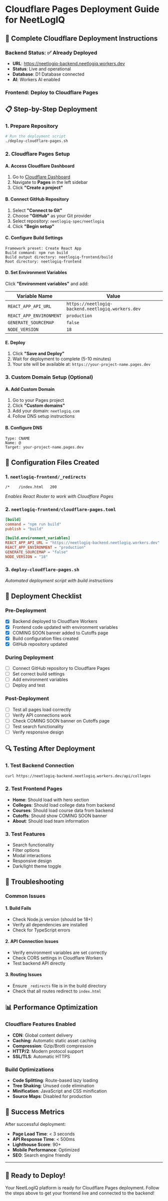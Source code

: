 # Cloudflare Pages Deployment Guide for NeetLogIQ

## 🚀 **Complete Cloudflare Deployment Instructions**

### **Backend Status: ✅ Already Deployed**
- **URL**: https://neetlogiq-backend.neetlogiq.workers.dev
- **Status**: Live and operational
- **Database**: D1 Database connected
- **AI**: Workers AI enabled

### **Frontend: Deploy to Cloudflare Pages**

## 📋 **Step-by-Step Deployment**

### **1. Prepare Repository**
```bash
# Run the deployment script
./deploy-cloudflare-pages.sh
```

### **2. Cloudflare Pages Setup**

#### **A. Access Cloudflare Dashboard**
1. Go to [Cloudflare Dashboard](https://dash.cloudflare.com)
2. Navigate to **Pages** in the left sidebar
3. Click **"Create a project"**

#### **B. Connect GitHub Repository**
1. Select **"Connect to Git"**
2. Choose **"GitHub"** as your Git provider
3. Select repository: `neetlogiq-spec/neetlogiq`
4. Click **"Begin setup"**

#### **C. Configure Build Settings**
```
Framework preset: Create React App
Build command: npm run build
Build output directory: neetlogiq-frontend/build
Root directory: neetlogiq-frontend
```

#### **D. Set Environment Variables**
Click **"Environment variables"** and add:

| Variable Name | Value |
|---------------|-------|
| `REACT_APP_API_URL` | `https://neetlogiq-backend.neetlogiq.workers.dev` |
| `REACT_APP_ENVIRONMENT` | `production` |
| `GENERATE_SOURCEMAP` | `false` |
| `NODE_VERSION` | `18` |

#### **E. Deploy**
1. Click **"Save and Deploy"**
2. Wait for deployment to complete (5-10 minutes)
3. Your site will be available at: `https://your-project-name.pages.dev`

### **3. Custom Domain Setup (Optional)**

#### **A. Add Custom Domain**
1. Go to your Pages project
2. Click **"Custom domains"**
3. Add your domain: `neetlogiq.com`
4. Follow DNS setup instructions

#### **B. Configure DNS**
```
Type: CNAME
Name: @
Target: your-project-name.pages.dev
```

## 🔧 **Configuration Files Created**

### **1. `neetlogiq-frontend/_redirects`**
```
/*    /index.html   200
```
*Enables React Router to work with Cloudflare Pages*

### **2. `neetlogiq-frontend/cloudflare-pages.toml`**
```toml
[build]
command = "npm run build"
publish = "build"

[build.environment_variables]
REACT_APP_API_URL = "https://neetlogiq-backend.neetlogiq.workers.dev"
REACT_APP_ENVIRONMENT = "production"
GENERATE_SOURCEMAP = "false"
NODE_VERSION = "18"
```

### **3. `deploy-cloudflare-pages.sh`**
*Automated deployment script with build instructions*

## 🎯 **Deployment Checklist**

### **Pre-Deployment**
- [x] Backend deployed to Cloudflare Workers
- [x] Frontend code updated with environment variables
- [x] COMING SOON banner added to Cutoffs page
- [x] Build configuration files created
- [x] GitHub repository updated

### **During Deployment**
- [ ] Connect GitHub repository to Cloudflare Pages
- [ ] Set correct build settings
- [ ] Add environment variables
- [ ] Deploy and test

### **Post-Deployment**
- [ ] Test all pages load correctly
- [ ] Verify API connections work
- [ ] Check COMING SOON banner on Cutoffs page
- [ ] Test search functionality
- [ ] Verify responsive design

## 🔍 **Testing After Deployment**

### **1. Test Backend Connection**
```bash
curl https://neetlogiq-backend.neetlogiq.workers.dev/api/colleges
```

### **2. Test Frontend Pages**
- **Home**: Should load with hero section
- **Colleges**: Should load college data from backend
- **Courses**: Should load course data from backend
- **Cutoffs**: Should show COMING SOON banner
- **About**: Should load team information

### **3. Test Features**
- Search functionality
- Filter options
- Modal interactions
- Responsive design
- Dark/light theme toggle

## 🚨 **Troubleshooting**

### **Common Issues**

#### **1. Build Fails**
- Check Node.js version (should be 18+)
- Verify all dependencies are installed
- Check for TypeScript errors

#### **2. API Connection Issues**
- Verify environment variables are set correctly
- Check CORS settings in Cloudflare Workers
- Test backend API directly

#### **3. Routing Issues**
- Ensure `_redirects` file is in the build directory
- Check that all routes redirect to `index.html`

## 📊 **Performance Optimization**

### **Cloudflare Features Enabled**
- **CDN**: Global content delivery
- **Caching**: Automatic static asset caching
- **Compression**: Gzip/Brotli compression
- **HTTP/2**: Modern protocol support
- **SSL/TLS**: Automatic HTTPS

### **Build Optimizations**
- **Code Splitting**: Route-based lazy loading
- **Tree Shaking**: Unused code elimination
- **Minification**: JavaScript and CSS minification
- **Source Maps**: Disabled for production

## 🎉 **Success Metrics**

After successful deployment:
- **Page Load Time**: < 3 seconds
- **API Response Time**: < 500ms
- **Lighthouse Score**: 90+
- **Mobile Performance**: Optimized
- **SEO**: Search engine friendly

---

## 🚀 **Ready to Deploy!**

Your NeetLogIQ platform is ready for Cloudflare Pages deployment. Follow the steps above to get your frontend live and connected to the backend!
